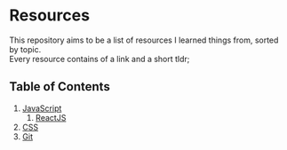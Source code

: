 # Resources
This repository aims to be a list of resources I learned things from, sorted by topic.  
Every resource contains of a link and a short tldr;

## Table of Contents
1. [JavaScript](https://github.com/Plsr/resources/blob/master/JavaScript/JavaScript.md)
    1. [ReactJS](https://github.com/Plsr/resources/blob/master/JavaScript/ReactJS.md)
2. [CSS](https://github.com/Plsr/resources/blob/master/CSS/CSS.md)
3. [Git](https://github.com/Plsr/resources/blob/master/Git/git.md)
